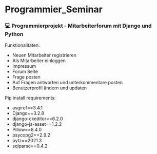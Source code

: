 # Programmier_Seminar

### :computer: Programmierprojekt - Mitarbeiterforum mit Django und Python

Funktionalitäten: 
* Neuen Mitarbeiter registrieren 
* Als Mitarbeiter einloggen
* Impressum
* Forum Seite
* Frage posten
* Auf Fragen antworten und unterkommentare posten
* Benutzerprofil ändern und updaten

Pip install requirements:
* asgiref==3.4.1
* Django==3.2.8
* django-ckeditor==6.2.0
* django-js-asset==1.2.2
* Pillow==8.4.0
* psycopg2==2.9.2
* pytz==2021.3
* sqlparse==0.4.2